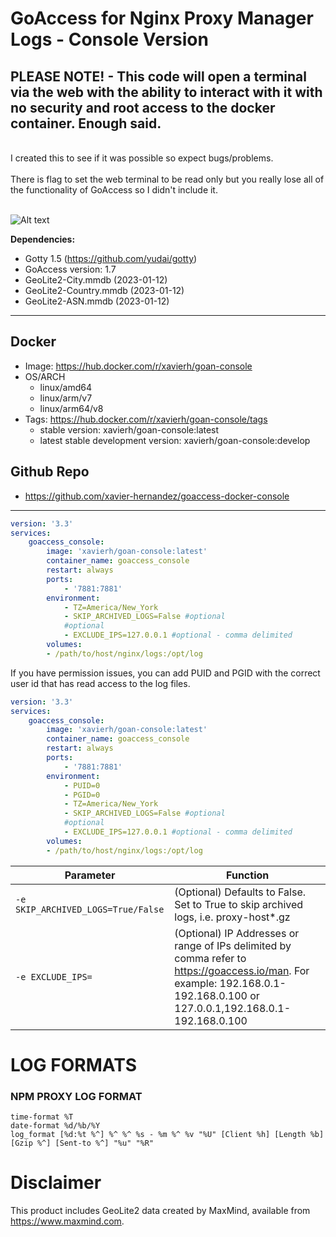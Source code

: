 # GoAccess for Nginx Proxy Manager Logs - Console Version

## PLEASE NOTE! - This code will open a terminal via the web with the ability to interact with it with no security and root access to the docker container. Enough said.

<br/>
I created this to see if it was possible so expect bugs/problems.
<br/><br/>
There is flag to set the web terminal to be read only but you really lose all of the functionality of GoAccess so I didn't include it.
<br/><br/>

![Alt text](https://i.ibb.co/wwr2GCh/screenshot-1.png "GoAccess Console")

**Dependencies:**
- Gotty 1.5 (https://github.com/yudai/gotty)
- GoAccess version: 1.7
- GeoLite2-City.mmdb  (2023-01-12)
- GeoLite2-Country.mmdb  (2023-01-12)
- GeoLite2-ASN.mmdb  (2023-01-12)

---

## **Docker**
- Image: https://hub.docker.com/r/xavierh/goan-console
- OS/ARCH
  - linux/amd64
  - linux/arm/v7
  - linux/arm64/v8
- Tags: https://hub.docker.com/r/xavierh/goan-console/tags
  - stable version: xavierh/goan-console:latest
  - latest stable development version: xavierh/goan-console:develop


## **Github Repo**   
- https://github.com/xavier-hernandez/goaccess-docker-console

---


```yml
version: '3.3'
services:
    goaccess_console:
        image: 'xavierh/goan-console:latest'
        container_name: goaccess_console
        restart: always
        ports:
            - '7881:7881'
        environment:
            - TZ=America/New_York         
            - SKIP_ARCHIVED_LOGS=False #optional
            #optional   
            - EXCLUDE_IPS=127.0.0.1 #optional - comma delimited 
        volumes:
        - /path/to/host/nginx/logs:/opt/log
```
If you have permission issues, you can add PUID and PGID with the correct user id that has read access to the log files.
```yml
version: '3.3'
services:
    goaccess_console:
        image: 'xavierh/goan-console:latest'
        container_name: goaccess_console
        restart: always
        ports:
            - '7881:7881'
        environment:
            - PUID=0
            - PGID=0
            - TZ=America/New_York         
            - SKIP_ARCHIVED_LOGS=False #optional
            #optional   
            - EXCLUDE_IPS=127.0.0.1 #optional - comma delimited 
        volumes:
        - /path/to/host/nginx/logs:/opt/log
```

| Parameter | Function |
|-----------|----------|
| `-e SKIP_ARCHIVED_LOGS=True/False`         |   (Optional) Defaults to False. Set to True to skip archived logs, i.e. proxy-host*.gz     |
| `-e EXCLUDE_IPS=`         |   (Optional) IP Addresses or range of IPs delimited by comma refer to https://goaccess.io/man. For example: 192.168.0.1-192.168.0.100 or 127.0.0.1,192.168.0.1-192.168.0.100   |



# **LOG FORMATS**
### NPM PROXY LOG FORMAT
```
time-format %T
date-format %d/%b/%Y
log_format [%d:%t %^] %^ %^ %s - %m %^ %v "%U" [Client %h] [Length %b] [Gzip %^] [Sent-to %^] "%u" "%R"
```

# **Disclaimer** 
This product includes GeoLite2 data created by MaxMind, available from
<a href="https://www.maxmind.com">https://www.maxmind.com</a>.